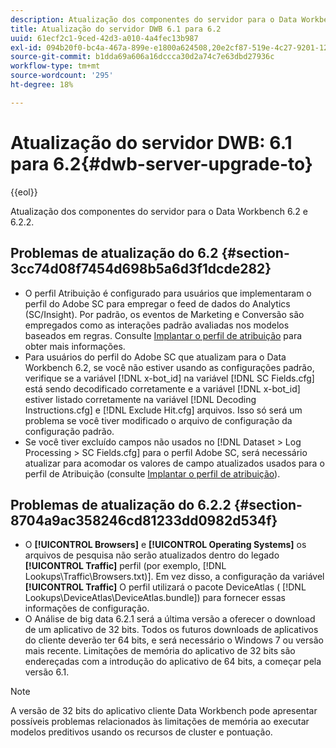```yaml
---
description: Atualização dos componentes do servidor para o Data Workbench 6.2 e 6.2.2.
title: Atualização do servidor DWB 6.1 para 6.2
uuid: 61ecf2c1-9ced-42d3-a010-4a4fec13b987
exl-id: 094b20f0-bc4a-467a-899e-e1800a624508,20e2cf87-519e-4c27-9201-1275550bb72a
source-git-commit: b1dda69a606a16dccca30d2a74c7e63dbd27936c
workflow-type: tm+mt
source-wordcount: '295'
ht-degree: 18%

---
```


# Atualização do servidor DWB: 6.1 para 6.2{#dwb-server-upgrade-to}

{{eol}}

Atualização dos componentes do servidor para o Data Workbench 6.2 e 6.2.2.

## Problemas de atualização do 6.2 {#section-3cc74d08f7454d698b5a6d3f1dcde282}

* O perfil Atribuição é configurado para usuários que implementaram o perfil do Adobe SC para empregar o feed de dados do Analytics (SC/Insight). Por padrão, os eventos de Marketing e Conversão são empregados como as interações padrão avaliadas nos modelos baseados em regras. Consulte [Implantar o perfil de atribuição](https://experienceleague.adobe.com/docs/data-workbench/using/client/attribution-reports/c-attrib-profile-deploy.html?lang=en) para obter mais informações.
* Para usuários do perfil do Adobe SC que atualizam para o Data Workbench 6.2, se você não estiver usando as configurações padrão, verifique se a variável [!DNL x-bot_id] na variável [!DNL SC Fields.cfg] está sendo decodificado corretamente e a variável [!DNL x-bot_id] estiver listado corretamente na variável [!DNL Decoding Instructions.cfg] e [!DNL Exclude Hit.cfg] arquivos. Isso só será um problema se você tiver modificado o arquivo de configuração da configuração padrão.
* Se você tiver excluído campos não usados no [!DNL Dataset > Log Processing > SC Fields.cfg] para o perfil Adobe SC, será necessário atualizar para acomodar os valores de campo atualizados usados para o perfil de Atribuição (consulte [Implantar o perfil de atribuição](https://experienceleague.adobe.com/docs/data-workbench/using/client/attribution-reports/c-attrib-profile-deploy.html?lang=en)).

## Problemas de atualização do 6.2.2 {#section-8704a9ac358246cd81233dd0982d534f}

* O **[!UICONTROL Browsers]** e **[!UICONTROL Operating Systems]** os arquivos de pesquisa não serão atualizados dentro do legado **[!UICONTROL Traffic]** perfil (por exemplo, [!DNL Lookups\Traffic\Browsers.txt)]. Em vez disso, a configuração da variável **[!UICONTROL Traffic]** O perfil utilizará o pacote DeviceAtlas ( [!DNL Lookups\DeviceAtlas\DeviceAtlas.bundle]) para fornecer essas informações de configuração.
* O Análise de big data 6.2.1 será a última versão a oferecer o download de um aplicativo de 32 bits. Todos os futuros downloads de aplicativos do cliente deverão ter 64 bits, e será necessário o Windows 7 ou versão mais recente. Limitações de memória do aplicativo de 32 bits são endereçadas com a introdução do aplicativo de 64 bits, a começar pela versão 6.1.

>[!NOTE]
>
>A versão de 32 bits do aplicativo cliente Data Workbench pode apresentar possíveis problemas relacionados às limitações de memória ao executar modelos preditivos usando os recursos de cluster e pontuação.
